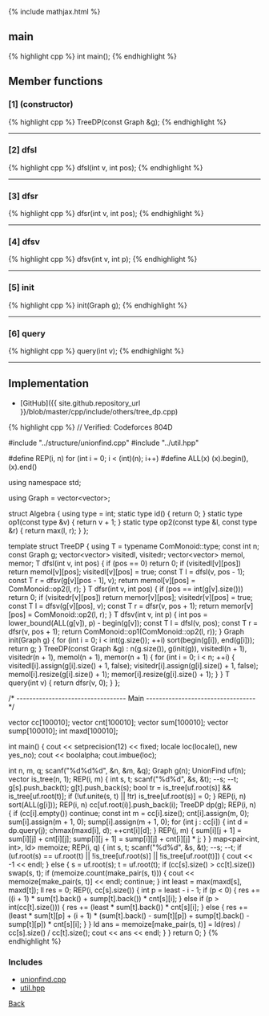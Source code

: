 {% include mathjax.html %}

## main

{% highlight cpp %}
int main();
{% endhighlight %}

## Member functions

### [1] (constructor)
{% highlight cpp %}
TreeDP(const Graph &g);
{% endhighlight %}


---------------------------------------

### [2] dfsl
{% highlight cpp %}
dfsl(int v, int pos);
{% endhighlight %}


---------------------------------------

### [3] dfsr
{% highlight cpp %}
dfsr(int v, int pos);
{% endhighlight %}


---------------------------------------

### [4] dfsv
{% highlight cpp %}
dfsv(int v, int p);
{% endhighlight %}


---------------------------------------

### [5] init
{% highlight cpp %}
init(Graph g);
{% endhighlight %}


---------------------------------------

### [6] query
{% highlight cpp %}
query(int v);
{% endhighlight %}


---------------------------------------

## Implementation

- [GitHub]({{ site.github.repository_url }}/blob/master/cpp/include/others/tree_dp.cpp)

{% highlight cpp %}
// Verified: Codeforces 804D

#include "../structure/unionfind.cpp"
#include "../util.hpp"

#define REP(i, n) for (int i = 0; i < (int)(n); i++)
#define ALL(x) (x).begin(), (x).end()

using namespace std;

using Graph = vector<vector<int>>;

struct Algebra {
  using type = int;
  static type id() { return 0; }
  static type op1(const type &v) { return v + 1; }
  static type op2(const type &l, const type &r) { return max(l, r); }
};

template <typename ComMonoid> struct TreeDP {
  using T = typename ComMonoid::type;
  const int n;
  const Graph g;
  vector<vector<bool>> visitedl, visitedr;
  vector<vector<T>> memol, memor;
  T dfsl(int v, int pos) {
    if (pos == 0) return 0;
    if (visitedl[v][pos]) return memol[v][pos];
    visitedl[v][pos] = true;
    const T l = dfsl(v, pos - 1);
    const T r = dfsv(g[v][pos - 1], v);
    return memol[v][pos] = ComMonoid::op2(l, r);
  }
  T dfsr(int v, int pos) {
    if (pos == int(g[v].size())) return 0;
    if (visitedr[v][pos]) return memor[v][pos];
    visitedr[v][pos] = true;
    const T l = dfsv(g[v][pos], v);
    const T r = dfsr(v, pos + 1);
    return memor[v][pos] = ComMonoid::op2(l, r);
  }
  T dfsv(int v, int p) {
    int pos = lower_bound(ALL(g[v]), p) - begin(g[v]);
    const T l = dfsl(v, pos);
    const T r = dfsr(v, pos + 1);
    return ComMonoid::op1(ComMonoid::op2(l, r));
  }
  Graph init(Graph g) {
    for (int i = 0; i < int(g.size()); ++i) sort(begin(g[i]), end(g[i]));
    return g;
  }
  TreeDP(const Graph &g) :
    n(g.size()), g(init(g)), visitedl(n + 1), visitedr(n + 1), memol(n + 1),
    memor(n + 1) {
    for (int i = 0; i < n; ++i) {
      visitedl[i].assign(g[i].size() + 1, false);
      visitedr[i].assign(g[i].size() + 1, false);
      memol[i].resize(g[i].size() + 1);
      memor[i].resize(g[i].size() + 1);
    }
  }
  T query(int v) { return dfsr(v, 0); }
};

/* ---------------------------------- Main ---------------------------------- */

vector<int> cc[100010];
vector<int> cnt[100010];
vector<ll> sum[100010];
vector<ll> sump[100010];
int maxd[100010];

int main() {
  cout << setprecision(12) << fixed;
  locale loc(locale(), new yes_no);
  cout << boolalpha;
  cout.imbue(loc);

  int n, m, q;
  scanf("%d%d%d", &n, &m, &q);
  Graph g(n);
  UnionFind uf(n);
  vector<int> is_tree(n, 1);
  REP(i, m) {
    int s, t;
    scanf("%d%d", &s, &t);
    --s;
    --t;
    g[s].push_back(t);
    g[t].push_back(s);
    bool tr = is_tree[uf.root(s)] && is_tree[uf.root(t)];
    if (!uf.unite(s, t) || !tr) is_tree[uf.root(s)] = 0;
  }
  REP(i, n) sort(ALL(g[i]));
  REP(i, n) cc[uf.root(i)].push_back(i);
  TreeDP<Algebra> dp(g);
  REP(i, n) {
    if (cc[i].empty()) continue;
    const int m = cc[i].size();
    cnt[i].assign(m, 0);
    sum[i].assign(m + 1, 0);
    sump[i].assign(m + 1, 0);
    for (int j : cc[i]) {
      int d = dp.query(j);
      chmax(maxd[i], d);
      ++cnt[i][d];
    }
    REP(j, m) {
      sum[i][j + 1] = sum[i][j] + cnt[i][j];
      sump[i][j + 1] = sump[i][j] + cnt[i][j] * j;
    }
  }
  map<pair<int, int>, ld> memoize;
  REP(i, q) {
    int s, t;
    scanf("%d%d", &s, &t);
    --s;
    --t;
    if (uf.root(s) == uf.root(t) || !is_tree[uf.root(s)] ||
        !is_tree[uf.root(t)]) {
      cout << -1 << endl;
    }
    else {
      s = uf.root(s);
      t = uf.root(t);
      if (cc[s].size() > cc[t].size()) swap(s, t);
      if (memoize.count(make_pair(s, t))) {
        cout << memoize[make_pair(s, t)] << endl;
        continue;
      }
      int least = max(maxd[s], maxd[t]);
      ll res = 0;
      REP(i, cc[s].size()) {
        int p = least - i - 1;
        if (p < 0) {
          res += ((i + 1) * sum[t].back() + sump[t].back()) * cnt[s][i];
        }
        else if (p > int(cc[t].size())) {
          res += (least * sum[t].back()) * cnt[s][i];
        }
        else {
          res += (least * sum[t][p] + (i + 1) * (sum[t].back() - sum[t][p]) +
                  sump[t].back() - sump[t][p]) *
                 cnt[s][i];
        }
      }
      ld ans = memoize[make_pair(s, t)] = ld(res) / cc[s].size() / cc[t].size();
      cout << ans << endl;
    }
  }
  return 0;
}
{% endhighlight %}

### Includes

- [unionfind.cpp](../structure/unionfind)
- [util.hpp](../util)

[Back](../..)
